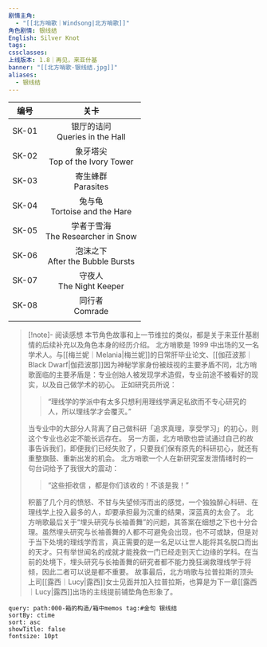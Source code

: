 ```yaml
---
剧情主角:
  - "[[北方哨歌｜Windsong|北方哨歌]]"
角色剧情: 银线结
English: Silver Knot
tags: 
cssclasses: 
上线版本: 1.8｜再见，来亚什基
banner: "[[北方哨歌·银线结.jpg]]"
aliases:
  - 银线结
---
```


|  编号   |                关卡                |
| :---: | :------------------------------: |
| SK-01 |  银厅的诘问<br/>Queries in the Hall   |
| SK-02 | 象牙塔尖<br/>Top of the Ivory Tower  |
| SK-03 |        寄生蜂群<br/>Parasites        |
| SK-04 |  兔与龟<br/>Tortoise and the Hare   |
| SK-05 | 学者于雪海<br/>The Researcher in Snow |
| SK-06 | 泡沫之下<br/>After the Bubble Bursts |
| SK-07 |     守夜人<br/>The Night Keeper     |
| SK-08 |         同行者<br/>Comrade          |
|       |                                  |

> [!note]- 阅读感想
> 本节角色故事和上一节维拉的类似，都是关于来亚什基剧情的后续补充以及角色本身的经历介绍。
> 北方哨歌是 1999 中出场的又一名学术人。与[[梅兰妮｜Melania|梅兰妮]]的日常肝毕业论文、[[伽菈波那｜Black Dwarf|伽菈波那]]因为神秘学家身份被歧视的主要矛盾不同，北方哨歌面临的主要矛盾是：专业创始人被发现学术造假，专业前途不被看好的现实，以及自己做学术的初心。
> 正如研究员所说：
> > “理线学的学派中有太多只想利用理线学满足私欲而不专心研究的人，所以理线学才会覆灭。”
> 
> 当专业中的大部分人背离了自己做科研「追求真理，享受学习」的初心，则这个专业也必定不能长远存在。
> 另一方面，北方哨歌也尝试通过自己的故事告诉我们，即便我们已经失败了，只要我们保有原先的科研初心，就还有重整旗鼓、重新出发的机会。
> 北方哨歌一个人在新研究室发泄情绪时的一句台词给予了我很大的震动：
> > “这些拒收信 ，都是你们该收的！不该是我！”
> 
> 积蓄了几个月的愤怒、不甘与失望倾泻而出的感觉，一个独独醉心科研、在理线学上投入最多的人，却要承担最为沉重的结果，深蓝真的太会了。
> 北方哨歌最后关于“埋头研究与长袖善舞”的问题，其答案在细想之下也十分合理。虽然埋头研究与长袖善舞的人都不可避免会出现，也不可或缺，但是对于当下处境的理线学而言，真正需要的是一名足以让世人能将其名脱口而出的天才。只有举世闻名的成就才能挽救一门已经走到灭亡边缘的学科。在当前的处境下，埋头研究与长袖善舞的研究者都不能力挽狂澜救理线学于将倾，因此二者可以说是都不重要。
> 故事最后，北方哨歌与拉普拉斯的顶头上司[[露西｜Lucy|露西]]女士见面并加入拉普拉斯，也算是为下一章[[露西｜Lucy|露西]]出场的主线提前铺垫角色形象了。

~~~~note-gallery
query: path:000-箱的构造/箱中memos tag:#金句 银线结
sortBy: ctime
sort: asc
showTitle: false
fontsize: 10pt
~~~~